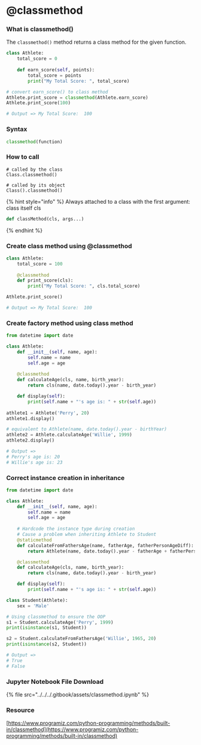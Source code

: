 # @classmethod

### What is classmethod()

The `classmethod()` method returns a class method for the given function.

```python
class Athlete:
    total_score = 0
    
    def earn_score(self, points):
        total_score = points
        print("My Total Score: ", total_score)

# convert earn_score() to class method
Athlete.print_score = classmethod(Athlete.earn_score)
Athlete.print_score(100) 

# Output => My Total Score:  100      
```

### Syntax

```python
classmethod(function)
```

### How to call

```
# called by the class
Class.classmethod()

# called by its object
Class().classmethod()
```

{% hint style="info" %}
Always attached to a class with the first argument: class itself cls

```python
def classMethod(cls, args...)
```
{% endhint %}

### Create class method using @classmethod

```python
class Athlete:
    total_score = 100
    
    @classmethod
    def print_score(cls):
        print("My Total Score: ", cls.total_score)

Athlete.print_score()

# Output => My Total Score:  100
```

### Create factory method using class method

```python
from datetime import date

class Athlete:
    def __init__(self, name, age):
        self.name = name
        self.age = age
        
    @classmethod
    def calculateAge(cls, name, birth_year):
        return cls(name, date.today().year - birth_year)

    def display(self):
        print(self.name + "'s age is: " + str(self.age))
        
athlete1 = Athlete('Perry', 20)
athlete1.display()

# equivalent to Athlete(name, date.today().year - birthYear)
athlete2 = Athlete.calculateAge('Willie', 1999)
athlete2.display()

# Output => 
# Perry's age is: 20
# Willie's age is: 23
```

### Correct instance creation in inheritance

```python
from datetime import date

class Athlete:
    def __init__(self, name, age):
        self.name = name
        self.age = age
    
    # Hardcode the instance type during creation
    # Cause a problem when inheriting Athlete to Student
    @staticmethod
    def calculateFromFathersAge(name, fatherAge, fatherPersonAgeDiff):
        return Athlete(name, date.today().year - fatherAge + fatherPersonAgeDiff)

    @classmethod
    def calculateAge(cls, name, birth_year):
        return cls(name, date.today().year - birth_year)

    def display(self):
        print(self.name + "'s age is: " + str(self.age))

class Student(Athlete):
    sex = 'Male'

# Using classmethod to ensure the OOP
s1 = Student.calculateAge('Perry', 1999)
print(isinstance(s1, Student))

s2 = Student.calculateFromFathersAge('Willie', 1965, 20)
print(isinstance(s2, Student))

# Output => 
# True
# False
```

### Jupyter Notebook File Download

{% file src="../../../.gitbook/assets/classmethod.ipynb" %}

### Resource

[https://www.programiz.com/python-programming/methods/built-in/classmethod](https://www.programiz.com/python-programming/methods/built-in/classmethod)
